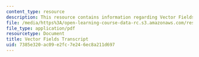```yaml
---
content_type: resource
description: This resource contains information regarding Vector Fields.
file: /media/https%3A/open-learning-course-data-rc.s3.amazonaws.com/res-tll-004-stem-concept-videos-fall-2013/7385e320ac09e2fc7e246ec8a211d697_MITRES_TLL-004F13_VectrFie.pdf
file_type: application/pdf
resourcetype: Document
title: Vector Fields Transcript
uid: 7385e320-ac09-e2fc-7e24-6ec8a211d697
---
```

